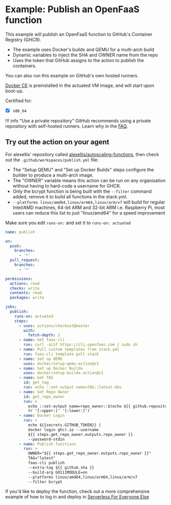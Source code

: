 # Example: Publish an OpenFaaS function

This example will publish an OpenFaaS function to GitHub's Container Registry (GHCR).

* The example uses Docker's buildx and QEMU for a multi-arch build
* Dynamic variables to inject the SHA and OWNER name from the repo
* Uses the token that GitHub assigns to the action to publish the containers.

You can also run this example on GitHub's own hosted runners.

[Docker CE](https://docker.io) is preinstalled in the actuated VM image, and will start upon boot-up.

Certified for:

- [x] `x86_64`

!!! info "Use a private repository"
    GitHub recommends using a private repository with self-hosted runners. Learn why in the [FAQ](/faq.md).

## Try out the action on your agent

For alexellis' repository called [alexellis/autoscaling-functions](https://github.com/alexellis/autoscaling-functions), then check out the `.github/workspaces/publish.yml` file:

* The "Setup QEMU" and "Set up Docker Buildx" steps configure the builder to produce a multi-arch image.
* The "OWNER" variable means this action can be run on any organisation without having to hard-code a username for GHCR.
* Only the bcrypt function is being built with the `--filter` command added, remove it to build all functions in the stack.yml.
* `--platforms linux/amd64,linux/arm64,linux/arm/v7` will build for regular Intel/AMD machines, 64-bit ARM and 32-bit ARM i.e. Raspberry Pi, most users can reduce this list to just "linux/amd64" for a speed improvement

Make sure you edit `runs-on:` and set it to `runs-on: actuated`

```yaml
name: publish

on:
  push:
    branches:
      - '*'
  pull_request:
    branches:
      - '*'

permissions:
  actions: read
  checks: write
  contents: read
  packages: write

jobs:
  publish:
    runs-on: actuated
    steps:
      - uses: actions/checkout@master
        with:
          fetch-depth: 1
      - name: Get faas-cli
        run: curl -sLSf https://cli.openfaas.com | sudo sh
      - name: Pull custom templates from stack.yml
        run: faas-cli template pull stack
      - name: Set up QEMU
        uses: docker/setup-qemu-action@v1
      - name: Set up Docker Buildx
        uses: docker/setup-buildx-action@v1
      - name: Get TAG
        id: get_tag
        run: echo ::set-output name=TAG::latest-dev
      - name: Get Repo Owner
        id: get_repo_owner
        run: >
          echo ::set-output name=repo_owner::$(echo ${{ github.repository_owner }} |
          tr '[:upper:]' '[:lower:]')
      - name: Docker Login
        run: > 
          echo ${{secrets.GITHUB_TOKEN}} | 
          docker login ghcr.io --username 
          ${{ steps.get_repo_owner.outputs.repo_owner }} 
          --password-stdin
      - name: Publish functions
        run: >
          OWNER="${{ steps.get_repo_owner.outputs.repo_owner }}" 
          TAG="latest"
          faas-cli publish
          --extra-tag ${{ github.sha }}
          --build-arg GO111MODULE=on
          --platforms linux/amd64,linux/arm64,linux/arm/v7
          --filter bcrypt
```

If you'd like to deploy the function, check out a more comprehensive example of how to log in and deploy in [Serverless For Everyone Else](https://store.openfaas.com/l/serverless-for-everyone-else)

